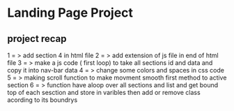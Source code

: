 # Landing Page Project

## project recap
1 = > add section 4 in html file 
2 = > add extension of js file in end of html file
3 = > make a js code ( first loop) to take all sections id and data and copy it into nav-bar data 
4 = > change some colors and spaces  in css code 
5 = > making scroll function to make movment smooth
                          first method to active section
6 = > function  have aloop over all sections and list and get bound top of each sesction 
and store in varibles
then add or remove class acording to its boundrys

                    

